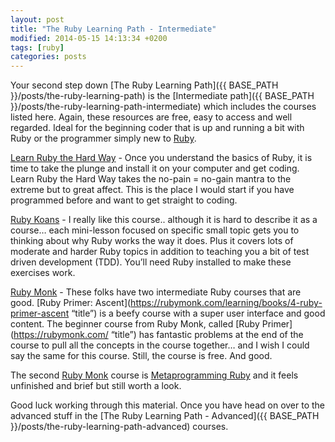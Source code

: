 ```yaml
---
layout: post
title: "The Ruby Learning Path - Intermediate"
modified: 2014-05-15 14:13:34 +0200
tags: [ruby]
categories: posts
---
```

Your second step down [The Ruby Learning Path]({{ BASE_PATH }}/posts/the-ruby-learning-path) is the [Intermediate path]({{ BASE_PATH }}/posts/the-ruby-learning-path-intermediate) which includes the courses listed here. Again, these resources are free, easy to access and well regarded. Ideal for the beginning coder that is up and running a bit with Ruby or the programmer simply new to [Ruby](https://www.ruby-lang.org/en/).

[Learn Ruby the Hard Way](http://ruby.learncodethehardway.org/) - Once you understand the basics of Ruby, it is time to take the plunge and install it on your computer and get coding. Learn Ruby the Hard Way takes the no-pain = no-gain mantra to the extreme but to great affect. This is the place I would start if you have programmed before and want to get straight to coding.

[Ruby Koans](http://rubykoans.com) - I really like this course.. although it is hard to describe it as a course… each mini-lesson focused on specific small topic gets you to thinking about why Ruby works the way it does. Plus it covers lots of moderate and harder Ruby topics in addition to teaching you a bit of test driven development (TDD). You’ll need Ruby installed to make these exercises work.

[Ruby Monk](https://rubymonk.com/) - These folks have two intermediate Ruby courses that are good. [Ruby Primer: Ascent](https://rubymonk.com/learning/books/4-ruby-primer-ascent “title”) is a beefy course with a super user interface and good content. The beginner course from Ruby Monk, called [Ruby Primer](https://rubymonk.com/ “title”) has fantastic problems at the end of the course to pull all the concepts in the course together… and I wish I could say the same for this course. Still, the course is free. And good.

The second [Ruby Monk](https://rubymonk.com/) course is [Metaprogramming Ruby](https://rubymonk.com/learning/books/2-metaprogramming-ruby) and it feels unfinished and brief but still worth a look.

Good luck working through this material. Once you have head on over to the advanced stuff in the [The Ruby Learning Path - Advanced]({{ BASE_PATH }}/posts/the-ruby-learning-path-advanced) courses.

